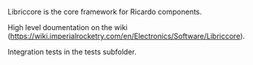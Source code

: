 Libriccore is the core framework for Ricardo components.

High level doumentation on the wiki (https://wiki.imperialrocketry.com/en/Electronics/Software/Libriccore).

Integration tests in the tests subfolder.
